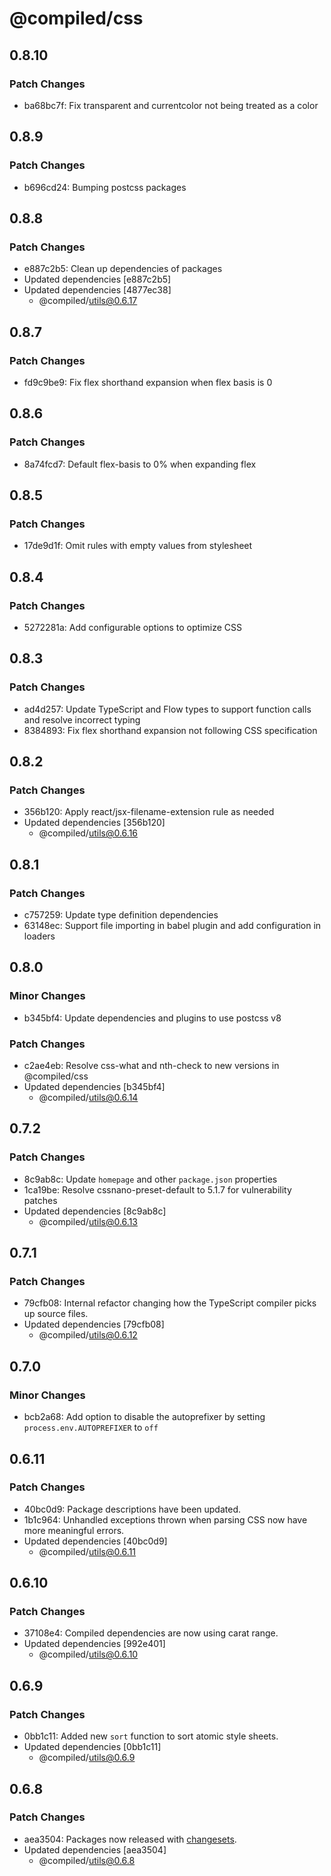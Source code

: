 # @compiled/css

## 0.8.10

### Patch Changes

- ba68bc7f: Fix transparent and currentcolor not being treated as a color

## 0.8.9

### Patch Changes

- b696cd24: Bumping postcss packages

## 0.8.8

### Patch Changes

- e887c2b5: Clean up dependencies of packages
- Updated dependencies [e887c2b5]
- Updated dependencies [4877ec38]
  - @compiled/utils@0.6.17

## 0.8.7

### Patch Changes

- fd9c9be9: Fix flex shorthand expansion when flex basis is 0

## 0.8.6

### Patch Changes

- 8a74fcd7: Default flex-basis to 0% when expanding flex

## 0.8.5

### Patch Changes

- 17de9d1f: Omit rules with empty values from stylesheet

## 0.8.4

### Patch Changes

- 5272281a: Add configurable options to optimize CSS

## 0.8.3

### Patch Changes

- ad4d257: Update TypeScript and Flow types to support function calls and resolve incorrect typing
- 8384893: Fix flex shorthand expansion not following CSS specification

## 0.8.2

### Patch Changes

- 356b120: Apply react/jsx-filename-extension rule as needed
- Updated dependencies [356b120]
  - @compiled/utils@0.6.16

## 0.8.1

### Patch Changes

- c757259: Update type definition dependencies
- 63148ec: Support file importing in babel plugin and add configuration in loaders

## 0.8.0

### Minor Changes

- b345bf4: Update dependencies and plugins to use postcss v8

### Patch Changes

- c2ae4eb: Resolve css-what and nth-check to new versions in @compiled/css
- Updated dependencies [b345bf4]
  - @compiled/utils@0.6.14

## 0.7.2

### Patch Changes

- 8c9ab8c: Update `homepage` and other `package.json` properties
- 1ca19be: Resolve cssnano-preset-default to 5.1.7 for vulnerability patches
- Updated dependencies [8c9ab8c]
  - @compiled/utils@0.6.13

## 0.7.1

### Patch Changes

- 79cfb08: Internal refactor changing how the TypeScript compiler picks up source files.
- Updated dependencies [79cfb08]
  - @compiled/utils@0.6.12

## 0.7.0

### Minor Changes

- bcb2a68: Add option to disable the autoprefixer by setting `process.env.AUTOPREFIXER` to `off`

## 0.6.11

### Patch Changes

- 40bc0d9: Package descriptions have been updated.
- 1b1c964: Unhandled exceptions thrown when parsing CSS now have more meaningful errors.
- Updated dependencies [40bc0d9]
  - @compiled/utils@0.6.11

## 0.6.10

### Patch Changes

- 37108e4: Compiled dependencies are now using carat range.
- Updated dependencies [992e401]
  - @compiled/utils@0.6.10

## 0.6.9

### Patch Changes

- 0bb1c11: Added new `sort` function to sort atomic style sheets.
- Updated dependencies [0bb1c11]
  - @compiled/utils@0.6.9

## 0.6.8

### Patch Changes

- aea3504: Packages now released with [changesets](https://github.com/atlassian/changesets).
- Updated dependencies [aea3504]
  - @compiled/utils@0.6.8
